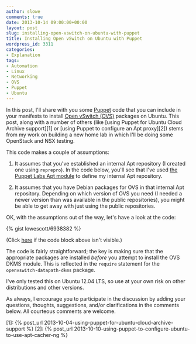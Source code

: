 ```yaml
---
author: slowe
comments: true
date: 2013-10-14 09:00:00+00:00
layout: post
slug: installing-open-vswitch-on-ubuntu-with-puppet
title: Installing Open vSwitch on Ubuntu with Puppet
wordpress_id: 3311
categories:
- Explanation
tags:
- Automation
- Linux
- Networking
- OVS
- Puppet
- Ubuntu
---
```


In this post, I'll share with you some [Puppet](http://www.puppetlabs.com/) code that you can include in your manifests to install [Open vSwitch (OVS)](http://openvswitch.org/) packages on Ubuntu. This post, along with a number of others (like [using Puppet for Ubuntu Cloud Archive support][1] or [using Puppet to configure an Apt proxy][2]) stems from my work on building a new home lab in which I'll be doing some OpenStack and NSX testing.

This code makes a couple of assumptions:

1. It assumes that you've established an internal Apt repository (I created one using `reprepro`). In the code below, you'll see that I've used [the Puppet Labs Apt module](http://forge.puppetlabs.com/puppetlabs/apt) to define my internal Apt repository.

2. It assumes that you have Debian packages for OVS in that internal Apt repository. Depending on which version of OVS you need (I needed a newer version than was available in the public repositories), you might be able to get away with just using the public repositories.

OK, with the assumptions out of the way, let's have a look at the code:

{% gist lowescott/6938382 %}

(Click [here](https://gist.github.com/lowescott/6938382) if the code block above isn't visible.)

The code is fairly straightforward; the key is making sure that the appropriate packages are installed _before_ you attempt to install the OVS DKMS module. This is reflected in the `require` statement for the `openvswitch-datapath-dkms` package.

I've only tested this on Ubuntu 12.04 LTS, so use at your own risk on other distributions and other versions.

As always, I encourage you to participate in the discussion by adding your questions, thoughts, suggestions, and/or clarifications in the comments below. All courteous comments are welcome.

[1]: {% post_url 2013-10-04-using-puppet-for-ubuntu-cloud-archive-support %}
[2]: {% post_url 2013-10-10-using-puppet-to-configure-ubuntu-to-use-apt-cacher-ng %}
